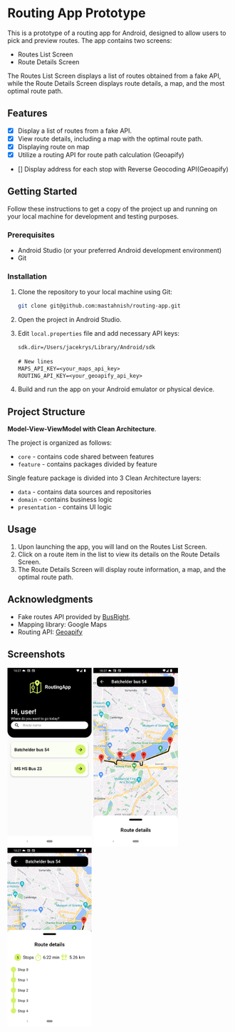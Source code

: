 # Routing App Prototype

This is a prototype of a routing app for Android, designed to allow users to pick and preview
routes.
The app contains two screens:

- Routes List Screen
- Route Details Screen

The Routes List Screen displays a list of routes obtained from a fake API, while the Route Details
Screen displays route details, a map, and the most optimal route path.

## Features

- [x] Display a list of routes from a fake API.
- [x] View route details, including a map with the optimal route path.
- [x] Displaying route on map
- [x] Utilize a routing API for route path calculation (Geoapify)
- [] Display address for each stop with Reverse Geocoding API(Geoapify)

## Getting Started

Follow these instructions to get a copy of the project up and running on your local machine for
development and testing purposes.

### Prerequisites

- Android Studio (or your preferred Android development environment)
- Git

### Installation

1. Clone the repository to your local machine using Git:

   ```bash
   git clone git@github.com:mastahnish/routing-app.git
   ```

2. Open the project in Android Studio.

3. Edit `local.properties` file and add necessary API keys:

   ```properties
   sdk.dir=/Users/jacekrys/Library/Android/sdk
   
   # New lines
   MAPS_API_KEY=<your_maps_api_key>
   ROUTING_API_KEY=<your_geoapify_api_key>
   ``` 

3. Build and run the app on your Android emulator or physical device.

## Project Structure
**Model-View-ViewModel with Clean Architecture**.

The project is organized as follows:

- `core` - contains code shared between features
- `feature` - contains packages divided by feature

Single feature package is divided into 3 Clean Architecture layers:

- `data` - contains data sources and repositories
- `domain` - contains business logic
- `presentation` - contains UI logic

## Usage

1. Upon launching the app, you will land on the Routes List Screen.
2. Click on a route item in the list to view its details on the Route Details Screen.
3. The Route Details Screen will display route information, a map, and the optimal route path.

## Acknowledgments

- Fake routes API provided by [BusRight](https://busright-interview.deno.dev/).
- Mapping library: Google Maps
- Routing API: [Geoapify](https://www.geoapify.com/)

## Screenshots

<img src="screenshots/Screenshot_1.png" alt="Screenshot 1" height="400">
<img src="screenshots/Screenshot_2.png" alt="Screenshot 2" height="400">
<img src="screenshots/Screenshot_3.png" alt="Screenshot 3" height="400">
